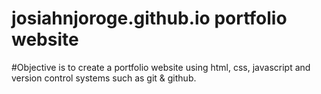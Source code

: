 # josiahnjoroge.github.io  portfolio website
#Objective is  to create a portfolio website using html, css,  javascript and version control systems such as git & github.
